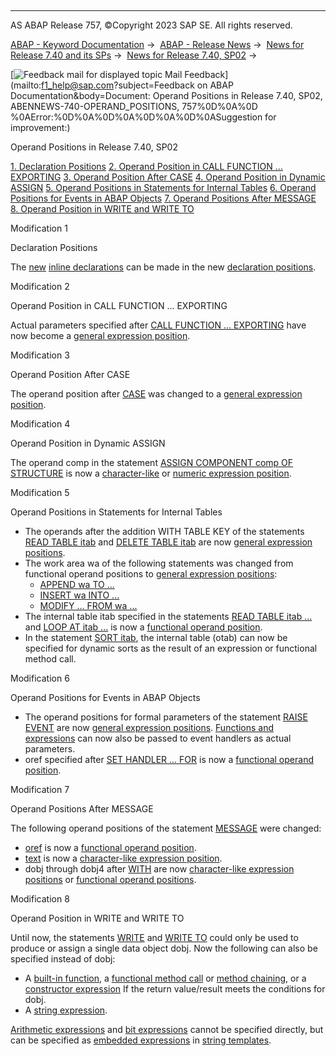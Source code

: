   

* * *

AS ABAP Release 757, ©Copyright 2023 SAP SE. All rights reserved.

[ABAP - Keyword Documentation](javascript:call_link\('abenabap.htm'\)) →  [ABAP - Release News](javascript:call_link\('abennews.htm'\)) →  [News for Release 7.40 and its SPs](javascript:call_link\('abennews-740.htm'\)) →  [News for Release 7.40, SP02](javascript:call_link\('abennews-740_sp02.htm'\)) → 

 [![](Mail.gif?object=Mail.gif&sap-language=EN "Feedback mail for displayed topic") Mail Feedback](mailto:f1_help@sap.com?subject=Feedback on ABAP Documentation&body=Document: Operand Positions in Release 7.40, SP02, ABENNEWS-740-OPERAND_POSITIONS, 757%0D%0A%0D
%0AError:%0D%0A%0D%0A%0D%0A%0D%0ASuggestion for improvement:)

Operand Positions in Release 7.40, SP02

[1\. Declaration Positions](#!ABAP_MODIFICATION_1@1@)
[2\. Operand Position in CALL FUNCTION ... EXPORTING](#!ABAP_MODIFICATION_2@2@)
[3\. Operand Position After CASE](#!ABAP_MODIFICATION_3@3@)
[4\. Operand Position in Dynamic ASSIGN](#!ABAP_MODIFICATION_4@4@)
[5\. Operand Positions in Statements for Internal Tables](#!ABAP_MODIFICATION_5@5@)
[6\. Operand Positions for Events in ABAP Objects](#!ABAP_MODIFICATION_6@6@)
[7\. Operand Positions After MESSAGE](#!ABAP_MODIFICATION_7@7@)
[8\. Operand Position in WRITE and WRITE TO](#!ABAP_MODIFICATION_8@8@)

Modification 1   

Declaration Positions

The [new](javascript:call_link\('abennews-740-expressions.htm'\)) [inline declarations](javascript:call_link\('abeninline_declarations.htm'\)) can be made in the new [declaration positions](javascript:call_link\('abendeclaration_positions.htm'\)).

Modification 2   

Operand Position in CALL FUNCTION ... EXPORTING

Actual parameters specified after [CALL FUNCTION ... EXPORTING](javascript:call_link\('abapcall_function_parameter.htm'\)) have now become a [general expression position](javascript:call_link\('abengeneral_expr_position_glosry.htm'\) "Glossary Entry").

Modification 3   

Operand Position After CASE

The operand position after [CASE](javascript:call_link\('abapcase.htm'\)) was changed to a [general expression position](javascript:call_link\('abengeneral_expr_position_glosry.htm'\) "Glossary Entry").

Modification 4   

Operand Position in Dynamic ASSIGN

The operand comp in the statement [ASSIGN COMPONENT comp OF STRUCTURE](javascript:call_link\('abapassign_dynamic_components.htm'\)) is now a [character-like](javascript:call_link\('abencharlike_expr_position_glosry.htm'\) "Glossary Entry") or [numeric expression position](javascript:call_link\('abennumerical_expr_position_glosry.htm'\) "Glossary Entry").

Modification 5   

Operand Positions in Statements for Internal Tables

-   The operands after the addition WITH TABLE KEY of the statements [READ TABLE itab](javascript:call_link\('abapread_table.htm'\)) and [DELETE TABLE itab](javascript:call_link\('abapdelete_itab_line.htm'\)) are now [general expression positions](javascript:call_link\('abengeneral_expr_position_glosry.htm'\) "Glossary Entry").
-   The work area wa of the following statements was changed from functional operand positions to [general expression positions](javascript:call_link\('abengeneral_expr_position_glosry.htm'\) "Glossary Entry"):
    -   [APPEND wa TO ...](javascript:call_link\('abapappend_linespec.htm'\))
    -   [INSERT wa INTO ...](javascript:call_link\('abapinsert_itab_linespec.htm'\))
    -   [MODIFY ... FROM wa ...](javascript:call_link\('abapmodify_itab_single.htm'\))
-   The internal table itab specified in the statements [READ TABLE itab ...](javascript:call_link\('abapread_table.htm'\)) and [LOOP AT itab ...](javascript:call_link\('abaploop_at_itab.htm'\)) is now a [functional operand position](javascript:call_link\('abenfunctional_position_glosry.htm'\) "Glossary Entry").
-   In the statement [SORT itab](javascript:call_link\('abapsort_itab.htm'\)), the internal table (otab) can now be specified for dynamic sorts as the result of an expression or functional method call.

Modification 6   

Operand Positions for Events in ABAP Objects

-   The operand positions for formal parameters of the statement [RAISE EVENT](javascript:call_link\('abapraise_event.htm'\)) are now [general expression positions](javascript:call_link\('abengeneral_expr_position_glosry.htm'\) "Glossary Entry"). [Functions and expressions](javascript:call_link\('abentyping_arith_expr.htm'\)) can now also be passed to event handlers as actual parameters.
-   oref specified after [SET HANDLER ... FOR](javascript:call_link\('abapset_handler_instance.htm'\)) is now a [functional operand position](javascript:call_link\('abenfunctional_position_glosry.htm'\) "Glossary Entry").

Modification 7   

Operand Positions After MESSAGE

The following operand positions of the statement [MESSAGE](javascript:call_link\('abapmessage.htm'\)) were changed:

-   [oref](javascript:call_link\('abapmessage_msg.htm'\)) is now a [functional operand position](javascript:call_link\('abenfunctional_position_glosry.htm'\) "Glossary Entry").
-   [text](javascript:call_link\('abapmessage_text.htm'\)) is now a [character-like expression position](javascript:call_link\('abencharlike_expr_position_glosry.htm'\) "Glossary Entry").
-   dobj through dobj4 after [WITH](javascript:call_link\('abapmessage.htm'\)) are now [character-like expression positions](javascript:call_link\('abencharlike_expr_position_glosry.htm'\) "Glossary Entry") or [functional operand positions](javascript:call_link\('abenfunctional_position_glosry.htm'\) "Glossary Entry").

Modification 8   

Operand Position in WRITE and WRITE TO

Until now, the statements [WRITE](javascript:call_link\('abapwrite-.htm'\)) and [WRITE TO](javascript:call_link\('abapwrite_to.htm'\)) could only be used to produce or assign a single data object dobj. Now the following can also be specified instead of dobj:

-   A [built-in function](javascript:call_link\('abenbuiltin_function_glosry.htm'\) "Glossary Entry"), a [functional method call](javascript:call_link\('abenfunctional_method_call_glosry.htm'\) "Glossary Entry") or [method chaining](javascript:call_link\('abenmethod_chaining_glosry.htm'\) "Glossary Entry"), or a [constructor expression](javascript:call_link\('abenconstructor_expression_glosry.htm'\) "Glossary Entry") If the return value/result meets the conditions for dobj.
-   A [string expression](javascript:call_link\('abenstring_expression_glosry.htm'\) "Glossary Entry").

[Arithmetic expressions](javascript:call_link\('abenarithmetic_expression_glosry.htm'\) "Glossary Entry") and [bit expressions](javascript:call_link\('abenbit_expression_glosry.htm'\) "Glossary Entry") cannot be specified directly, but can be specified as [embedded expressions](javascript:call_link\('abenembedded_expression_glosry.htm'\) "Glossary Entry") in [string templates](javascript:call_link\('abenstring_template_glosry.htm'\) "Glossary Entry").